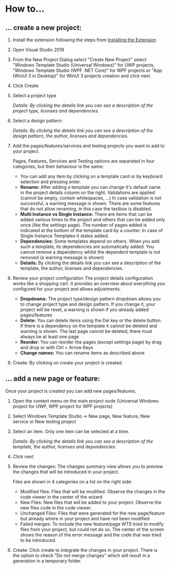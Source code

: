 # How to...

##  ... create a new project:

1. Install the extension following the steps from [Installing the Extension](https://github.com/Microsoft/WindowsTemplateStudio/blob/dev/docs/getting-started-extension.md)	
2. Open Visual Studio 2019
3. From the New Project Dialog select "Create New Project" select "Windows Template Studio (Universal Windows)" for UWP projects, "Windows Template Studio (WPF .NET Core)" for WPF projects or "App (WinUI 3 in Desktop)" for WinUI 3 projects creation and click next.
4. Click Create
5. Select a project type

   _Details: By clicking the details link you can see a description of the project type, licenses and dependencies._

6. Select a design pattern:

   _Details: By clicking the details link you can see a description of the design pattern, the author, licenses and dependencies._

7. Add the pages/features/services and testing projects you want to add to your project.

   Pages, Features, Services and Testing options are separated in four categories, but their behaviour is the same:
    * You can add any item by clicking on a template card or by keyboard selection and pressing enter. 
    * **Rename:** After adding a template you can change it's default name in the project details column on the right. Validations are applied (cannot be empty, contain whitespaces, …) In case validation is not successful, a warning message is shown.
		There are some features that do not allow renaming, in this case the textbox is disabled.
    * **Multi Instance vs Single Instance:** There are items that can be added various times to the project and others that can be added only once (like the settings page). The number of pages added is indicated at the bottom of the template card by a counter. In case of Single Instance Templates it states added. 
    * **Dependencies:** Some templates depend on others. When you add such a template, its dependencies are automatically added. You cannot remove a dependency whilst the dependent template is not removed (a warning message is shown)
    * **Details:** By clicking the details link you can see a description of the template, the author, licenses and dependencies.

8. Review your project configuration
	The project details configuration works like a shopping cart. It provides an overview about everything you configured for your project and allows adjustments.
    * **Dropdowns:** The project type/design pattern dropdown allows you to change project type and design pattern. If you change it, your project will be reset, a warning is shown if you already added pages/features 
    * **Delete:** You can delete items using the Del key or the delete button. If there is a dependency on the template it cannot be deleted and warning is shown. The last page cannot be deleted, there must always be at least one page
    * **Reorder:** You can reorder the pages (except settings page) by drag and drop or with Ctrl + Arrow Keys 
    * **Change names:** You can rename items as described above

9) Create: By clicking on create your project is created.

## ... add a new page or feature:

Once your project is created you can add new pages/features.

1. Open the context menu on the main project node (Universal Windows project for UWP, WPF project for WPF projects)
2. Select Windows Template Studio -> New page, New feature, New service or New testing project

3. Select an item. Only one item can be selected at a time.

   _Details: By clicking the details link you can see a description of the template, the author, licenses and dependencies._

4. Click next
5. Review the changes:
   The changes summary view allows you to preview the changes that will be introduced in your project. 

   Files are shown in 4 categories on a list on the right side:
    * Modified files:
      Files that will be modified. Observe the changes in the code viewer in the center of the wizard
    * New Files:
      New files that will be added to your project. Observe the new files code in the code viewer.
    * Unchanged Files:
      Files that were generated for the new page/feature but already where in your project and have not been modified
    * Failed merges:
      To include the new feature/page WTS tried to modify files from your project, but could not do so.
      The center of the screen shows the reason of the error message and the code that was tried to be introduced.

6. Create: Click create to integrate the changes in your project. There is the option to check "Do not merge changes" which will result in a generation in a temporary folder.

